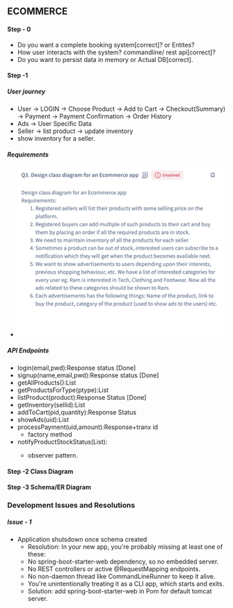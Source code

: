 ## ECOMMERCE

#### Step - 0

- Do you want a complete booking system[correct]? or Entites?
- How user interacts with the system? commandline/ rest api[correct]?
- Do you want to persist data in memory or Actual DB[correct].

#### Step -1

##### User journey
- User -> LOGIN -> Choose Product -> Add to Cart -> Checkout(Summary) -> Payment -> Payment Confirmation -> Order History
- Ads -> User Specific Data
- Seller -> list product -> update inventory
- show inventory for a seller.
##### Requirements
- ![Requirements.png](Requirements.png)

##### API Endpoints
- login(email,pwd):Response status [Done]
- signup(name,email,pwd):Response status [Done]
- getAllProducts():List<Products>
- getProductsForType(ptype):List<Products>
- listProduct(product):Response Status [Done]
- getInventory(sellid):List<productsInventory>
- addToCart(pid,quantity):Response Status
- showAds(uid):List<Products>
- processPayment(uid,amount):Response+tranx id
  - factory method
- notifyProductStockStatus(List<uid>):
  - observer pattern.

#### Step -2 Class Diagram


#### Step -3 Schema/ER Diagram

### Development Issues and Resolutions
##### Issue - 1 
- Application shutsdown once schema created
  - Resolution: In your new app, you're probably missing at least one of these:
  - No spring-boot-starter-web dependency, so no embedded server. 
  - No REST controllers or active @RequestMapping endpoints. 
  - No non-daemon thread like CommandLineRunner to keep it alive.
  - You're unintentionally treating it as a CLI app, which starts and exits.
  - Solution: add spring-boot-starter-web in Pom for default tomcat server.